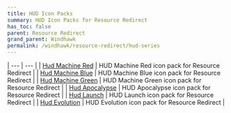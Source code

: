 ```yaml
---
title: HUD Icon Packs
summary: HUD Icon Packs for Resource Redirect
has_toc: false
parent: Resource Redirect
grand_parent: Windhawk
permalink: /windhawk/resource-redirect/hud-series
---
```



| --- | --- |
| [Hud Machine Red](/windhawk/resource-redirect/hud-series/hud-machine-red) | HUD Machine Red icon pack for Resource Redirect |
| [Hud Machine Blue](/WIP) | HUD Machine Blue icon pack for Resource Redirect |
| [Hud Machine Green](/WIP) | HUD Machine Green icon pack for Resource Redirect |
| [Hud Apocalypse](/WIP) | HUD Apocalypse icon pack for Resource Redirect |
| [Hud Launch](/WIP) | HUD Launch icon pack for Resource Redirect |
| [Hud Evolution](/WIP) | HUD Evolution icon pack for Resource Redirect |
